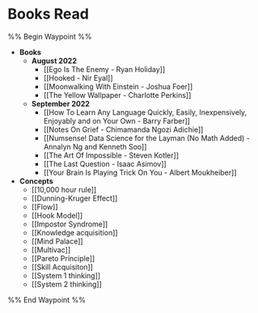 # Books Read

%% Begin Waypoint %%
- **Books**
	- **August 2022**
		- [[Ego Is The Enemy - Ryan Holiday]]
		- [[Hooked - Nir Eyal]]
		- [[Moonwalking With Einstein - Joshua Foer]]
		- [[The Yellow Wallpaper - Charlotte Perkins]]
	- **September 2022**
		- [[How To Learn Any Language Quickly, Easily, Inexpensively, Enjoyably and on Your Own - Barry Farber]]
		- [[Notes On Grief - Chimamanda Ngozi Adichie]]
		- [[Numsense! Data Science for the Layman (No Math Added) - Annalyn Ng and Kenneth Soo]]
		- [[The Art Of Impossible - Steven Kotler]]
		- [[The Last Question - Isaac Asimov]]
		- [[Your Brain Is Playing Trick On You - Albert Moukheiber]]
- **Concepts**
	- [[10,000 hour rule]]
	- [[Dunning-Kruger Effect]]
	- [[Flow]]
	- [[Hook Model]]
	- [[Impostor Syndrome]]
	- [[Knowledge acquisition]]
	- [[Mind Palace]]
	- [[Multivac]]
	- [[Pareto Principle]]
	- [[Skill Acquisiton]]
	- [[System 1 thinking]]
	- [[System 2 thinking]]

%% End Waypoint %%